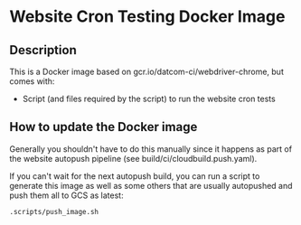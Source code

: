 # Website Cron Testing Docker Image

## Description

This is a Docker image based on gcr.io/datcom-ci/webdriver-chrome, but comes with:

- Script (and files required by the script) to run the website cron tests

## How to update the Docker image

Generally you shouldn't have to do this manually since it happens as part of the website autopush pipeline (see build/ci/cloudbuild.push.yaml).

If you can't wait for the next autopush build, you can run a script to generate this image as well as some others that are usually autopushed and push them all to GCS as latest:

```bash
.scripts/push_image.sh
```
